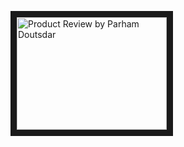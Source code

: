 <a href="https://youtu.be/291zqhPV85w
" target="_blank"><img src="https://youtu.be/291zqhPV85w/0.jpg" 
alt="Product Review by Parham Doutsdar" width="240" height="180" border="10" /></a>
